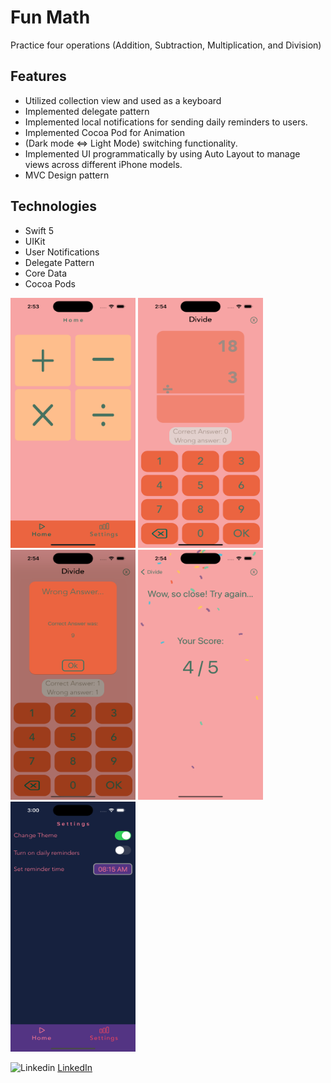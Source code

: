 # Fun Math
Practice four operations (Addition, Subtraction, Multiplication, and Division)


## Features
* Utilized collection view and used as a keyboard
* Implemented delegate pattern
* Implemented local notifications for sending daily reminders to users.
* Implemented Cocoa Pod for Animation
* (Dark mode <=> Light Mode) switching functionality.
* Implemented UI programmatically by using Auto Layout to manage views across different iPhone
models.
* MVC Design pattern


## Technologies
* Swift 5
* UIKit
* User Notifications
* Delegate Pattern
* Core Data
* Cocoa Pods



 <img src="ReadmeImages/1.png" width="200" height="400" /> <img src="ReadmeImages/2.png" width="200" height="400" /> <img src="ReadmeImages/3.png" width="200" height="400" />
  <img src="ReadmeImages/4.png" width="200" height="400" /> <img src="ReadmeImages/5.png" width="200" height="400" />


              
![Linkedin](https://i.stack.imgur.com/gVE0j.png) [LinkedIn](https://www.linkedin.com/in/mutluaydin/)
